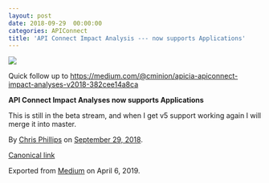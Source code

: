 ```yaml
---
layout: post
date: 2018-09-29  00:00:00
categories: APIConnect
title: 'API Connect Impact Analysis --- now supports Applications'
---
```





![](https://cdn-images-1.medium.com/max/2560/1*XiEFaR2vwIE6FzJYzdhZag.png)



Quick follow up to
<https://medium.com/@cminion/apicia-apiconnect-impact-analyses-v2018-382cee14a8ca>

**API Connect Impact Analyses now supports Applications**

This is still in the beta stream, and when I get v5 support working
again I will merge it into master.





By [Chris Phillips](https://medium.com/@cminion) on
[September 29, 2018](https://medium.com/p/71941255f630).

[Canonical
link](https://medium.com/@cminion/api-connect-impact-analysis-now-supports-applications-71941255f630)

Exported from [Medium](https://medium.com) on April 6, 2019.
